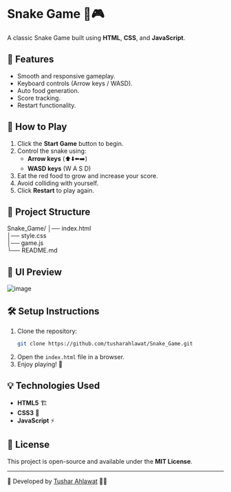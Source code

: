 
# Snake Game 🐍🎮

A classic Snake Game built using **HTML**, **CSS**, and **JavaScript**.

## 📌 Features
- Smooth and responsive gameplay.
- Keyboard controls (Arrow keys / WASD).
- Auto food generation.
- Score tracking.
- Restart functionality.

## 🚀 How to Play
1. Click the **Start Game** button to begin.
2. Control the snake using:
   - **Arrow keys** (⬆️⬇️⬅️➡️) 
   - **WASD keys** (W A S D)
3. Eat the red food to grow and increase your score.
4. Avoid colliding with yourself.
5. Click **Restart** to play again.

## 📂 Project Structure

Snake_Game/
│── index.html       
│── style.css       
│── game.js          
└── README.md        


## 🎨 UI Preview
![image](https://github.com/user-attachments/assets/4aa653a8-861b-4917-927c-103aa5cb974b)


## 🛠️ Setup Instructions
1. Clone the repository:
   ```sh
   git clone https://github.com/tusharahlawat/Snake_Game.git
   ```
2. Open the `index.html` file in a browser.
3. Enjoy playing! 🎉

## 💡 Technologies Used
- **HTML5** 🏗️
- **CSS3** 🎨
- **JavaScript** ⚡

## 📜 License
This project is open-source and available under the **MIT License**.

---
🔗 Developed by [Tushar Ahlawat](https://github.com/tusharahlawat) 👨‍💻
```
